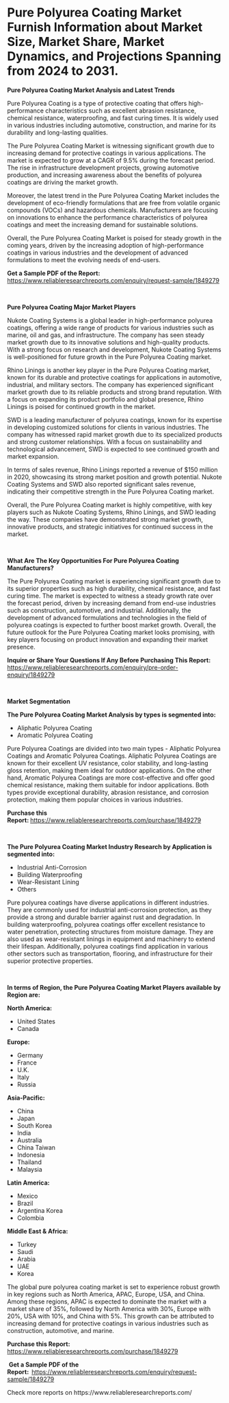 <p><h1>Pure Polyurea Coating Market Furnish Information about Market Size, Market Share, Market Dynamics, and Projections Spanning from 2024 to 2031.</h1></p><p><strong>Pure Polyurea Coating Market Analysis and Latest Trends</strong></p>
<p><p>Pure Polyurea Coating is a type of protective coating that offers high-performance characteristics such as excellent abrasion resistance, chemical resistance, waterproofing, and fast curing times. It is widely used in various industries including automotive, construction, and marine for its durability and long-lasting qualities.</p><p>The Pure Polyurea Coating Market is witnessing significant growth due to increasing demand for protective coatings in various applications. The market is expected to grow at a CAGR of 9.5% during the forecast period. The rise in infrastructure development projects, growing automotive production, and increasing awareness about the benefits of polyurea coatings are driving the market growth.</p><p>Moreover, the latest trend in the Pure Polyurea Coating Market includes the development of eco-friendly formulations that are free from volatile organic compounds (VOCs) and hazardous chemicals. Manufacturers are focusing on innovations to enhance the performance characteristics of polyurea coatings and meet the increasing demand for sustainable solutions.</p><p>Overall, the Pure Polyurea Coating Market is poised for steady growth in the coming years, driven by the increasing adoption of high-performance coatings in various industries and the development of advanced formulations to meet the evolving needs of end-users.</p></p>
<p><strong>Get a Sample PDF of the Report:&nbsp;</strong> <a href="https://www.reliableresearchreports.com/enquiry/request-sample/1849279">https://www.reliableresearchreports.com/enquiry/request-sample/1849279</a></p>
<p>&nbsp;</p>
<p><strong>Pure Polyurea Coating Major Market Players</strong></p>
<p><p>Nukote Coating Systems is a global leader in high-performance polyurea coatings, offering a wide range of products for various industries such as marine, oil and gas, and infrastructure. The company has seen steady market growth due to its innovative solutions and high-quality products. With a strong focus on research and development, Nukote Coating Systems is well-positioned for future growth in the Pure Polyurea Coating market.</p><p>Rhino Linings is another key player in the Pure Polyurea Coating market, known for its durable and protective coatings for applications in automotive, industrial, and military sectors. The company has experienced significant market growth due to its reliable products and strong brand reputation. With a focus on expanding its product portfolio and global presence, Rhino Linings is poised for continued growth in the market.</p><p>SWD is a leading manufacturer of polyurea coatings, known for its expertise in developing customized solutions for clients in various industries. The company has witnessed rapid market growth due to its specialized products and strong customer relationships. With a focus on sustainability and technological advancement, SWD is expected to see continued growth and market expansion.</p><p>In terms of sales revenue, Rhino Linings reported a revenue of $150 million in 2020, showcasing its strong market position and growth potential. Nukote Coating Systems and SWD also reported significant sales revenue, indicating their competitive strength in the Pure Polyurea Coating market.</p><p>Overall, the Pure Polyurea Coating market is highly competitive, with key players such as Nukote Coating Systems, Rhino Linings, and SWD leading the way. These companies have demonstrated strong market growth, innovative products, and strategic initiatives for continued success in the market.</p></p>
<p>&nbsp;</p>
<p><strong>What Are The Key Opportunities For Pure Polyurea Coating Manufacturers?</strong></p>
<p><p>The Pure Polyurea Coating market is experiencing significant growth due to its superior properties such as high durability, chemical resistance, and fast curing time. The market is expected to witness a steady growth rate over the forecast period, driven by increasing demand from end-use industries such as construction, automotive, and industrial. Additionally, the development of advanced formulations and technologies in the field of polyurea coatings is expected to further boost market growth. Overall, the future outlook for the Pure Polyurea Coating market looks promising, with key players focusing on product innovation and expanding their market presence.</p></p>
<p><strong>Inquire or Share Your Questions If Any Before Purchasing This Report:</strong> <a href="https://www.reliableresearchreports.com/enquiry/pre-order-enquiry/1849279">https://www.reliableresearchreports.com/enquiry/pre-order-enquiry/1849279</a></p>
<p>&nbsp;</p>
<p><strong>Market Segmentation</strong></p>
<p><strong>The Pure Polyurea Coating Market Analysis by types is segmented into:</strong></p>
<p><ul><li>Aliphatic Polyurea Coating</li><li>Aromatic Polyurea Coating</li></ul></p>
<p><p>Pure Polyurea Coatings are divided into two main types - Aliphatic Polyurea Coatings and Aromatic Polyurea Coatings. Aliphatic Polyurea Coatings are known for their excellent UV resistance, color stability, and long-lasting gloss retention, making them ideal for outdoor applications. On the other hand, Aromatic Polyurea Coatings are more cost-effective and offer good chemical resistance, making them suitable for indoor applications. Both types provide exceptional durability, abrasion resistance, and corrosion protection, making them popular choices in various industries.</p></p>
<p><strong>Purchase this Report:&nbsp;</strong><a href="https://www.reliableresearchreports.com/purchase/1849279">https://www.reliableresearchreports.com/purchase/1849279</a></p>
<p>&nbsp;</p>
<p><strong>The Pure Polyurea Coating Market Industry Research by Application is segmented into:</strong></p>
<p><ul><li>Industrial Anti-Corrosion</li><li>Building Waterproofing</li><li>Wear-Resistant Lining</li><li>Others</li></ul></p>
<p><p>Pure polyurea coatings have diverse applications in different industries. They are commonly used for industrial anti-corrosion protection, as they provide a strong and durable barrier against rust and degradation. In building waterproofing, polyurea coatings offer excellent resistance to water penetration, protecting structures from moisture damage. They are also used as wear-resistant linings in equipment and machinery to extend their lifespan. Additionally, polyurea coatings find application in various other sectors such as transportation, flooring, and infrastructure for their superior protective properties.</p></p>
<p>&nbsp;</p>
<p><strong>In terms of Region, the Pure Polyurea Coating Market Players available by Region are:</strong></p>
<p>
    <p> <strong> North America: </strong>
        <ul>
            <li>United States</li>
            <li>Canada</li>
        </ul>
        </p> 
    <p> <strong> Europe: </strong>
        <ul>
            <li>Germany</li>
            <li>France</li>
            <li>U.K.</li>
            <li>Italy</li>
            <li>Russia</li>
        </ul>
        </p> 
    <p> <strong> Asia-Pacific: </strong>
        <ul>
            <li>China</li>
            <li>Japan</li>
            <li>South Korea</li>
            <li>India</li>
            <li>Australia</li>
            <li>China Taiwan</li>
            <li>Indonesia</li>
            <li>Thailand</li>
            <li>Malaysia</li>
        </ul>
        </p> 
    <p> <strong> Latin America: </strong>
        <ul>
            <li>Mexico</li>
            <li>Brazil</li>
            <li>Argentina Korea</li>
            <li>Colombia</li>
        </ul>
        </p> 
    <p> <strong> Middle East & Africa: </strong>
        <ul>
            <li>Turkey</li>
            <li>Saudi</li>
            <li>Arabia</li>
            <li>UAE</li>
            <li>Korea</li>
        </ul>
    </p>
    </p>
<p><p>The global pure polyurea coating market is set to experience robust growth in key regions such as North America, APAC, Europe, USA, and China. Among these regions, APAC is expected to dominate the market with a market share of 35%, followed by North America with 30%, Europe with 20%, USA with 10%, and China with 5%. This growth can be attributed to increasing demand for protective coatings in various industries such as construction, automotive, and marine.</p></p>
<p><strong>Purchase this Report: </strong><a href="https://www.reliableresearchreports.com/purchase/1849279">https://www.reliableresearchreports.com/purchase/1849279</a></p>
<p>&nbsp;<strong>Get a Sample PDF of the Report:&nbsp;&nbsp;</strong><a href="https://www.reliableresearchreports.com/enquiry/request-sample/1849279">https://www.reliableresearchreports.com/enquiry/request-sample/1849279</a></p>
<p><strong></strong></p>
<p>Check more reports on https://www.reliableresearchreports.com/</p>